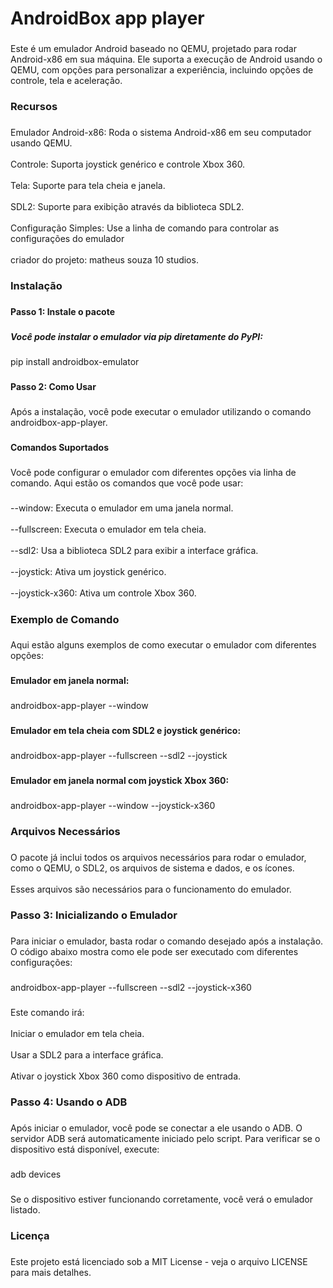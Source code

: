 <h1 align="left">AndroidBox app player</h1>

###

<p align="left">Este é um emulador Android baseado no QEMU, projetado para rodar Android-x86 em sua máquina. Ele suporta a execução de Android usando o QEMU, com opções para personalizar a experiência, incluindo opções de controle, tela e aceleração.</p>

###

<h3 align="left">Recursos</h3>

###

<p align="left"></p>

###

<p align="left">Emulador Android-x86: Roda o sistema Android-x86 em seu computador usando QEMU.<br><br>Controle: Suporta joystick genérico e controle Xbox 360.<br><br>Tela: Suporte para tela cheia e janela.<br><br>SDL2: Suporte para exibição através da biblioteca SDL2.<br><br>Configuração Simples: Use a linha de comando para controlar as configurações do emulador<br><br>criador do projeto: matheus souza 10 studios.</p>

###

<p align="left"></p>

###

<h3 align="left">Instalação</h3>

###

<h4 align="left">Passo 1: Instale o pacote</h4>

###

<h5 align="left">Você pode instalar o emulador via pip diretamente do PyPI:</h5>

###

<p align="left">pip install androidbox-emulator</p>

###

<p align="left"></p>

###

<h4 align="left">Passo 2: Como Usar</h4>

###

<p align="left">Após a instalação, você pode executar o emulador utilizando o comando androidbox-app-player.</p>

###

<h4 align="left">Comandos Suportados</h4>

###

<p align="left">Você pode configurar o emulador com diferentes opções via linha de comando. Aqui estão os comandos que você pode usar:</p>

###

<h5 align="left"></h5>

###

<p align="left">--window: Executa o emulador em uma janela normal.<br><br>--fullscreen: Executa o emulador em tela cheia.<br><br>--sdl2: Usa a biblioteca SDL2 para exibir a interface gráfica.<br><br>--joystick: Ativa um joystick genérico.<br><br>--joystick-x360: Ativa um controle Xbox 360.</p>

###

<h5 align="left"></h5>

###

<h3 align="left">Exemplo de Comando</h3>

###

<p align="left">Aqui estão alguns exemplos de como executar o emulador com diferentes opções:</p>

###

<h4 align="left">Emulador em janela normal:</h4>

###

<p align="left">androidbox-app-player --window</p>

###

<h4 align="left">Emulador em tela cheia com SDL2 e joystick genérico:</h4>

###

<p align="left">androidbox-app-player --fullscreen --sdl2 --joystick</p>

###

<h4 align="left">Emulador em janela normal com joystick Xbox 360:</h4>

###

<p align="left">androidbox-app-player --window --joystick-x360</p>

###

<h5 align="left"></h5>

###

<h3 align="left">Arquivos Necessários</h3>

###

<p align="left">O pacote já inclui todos os arquivos necessários para rodar o emulador, como o QEMU, o SDL2, os arquivos de sistema e dados, e os ícones.<br><br>Esses arquivos são necessários para o funcionamento do emulador.</p>

###

<p align="left"></p>

###

<h3 align="left">Passo 3: Inicializando o Emulador</h3>

###

<p align="left">Para iniciar o emulador, basta rodar o comando desejado após a instalação. O código abaixo mostra como ele pode ser executado com diferentes configurações:</p>

###

<p align="left">androidbox-app-player --fullscreen --sdl2 --joystick-x360</p>

###

<p align="left">Este comando irá:<br><br>Iniciar o emulador em tela cheia.<br><br>Usar a SDL2 para a interface gráfica.<br><br>Ativar o joystick Xbox 360 como dispositivo de entrada.</p>

###

<p align="left"></p>

###

<h3 align="left">Passo 4: Usando o ADB</h3>

###

<p align="left">Após iniciar o emulador, você pode se conectar a ele usando o ADB. O servidor ADB será automaticamente iniciado pelo script. Para verificar se o dispositivo está disponível, execute:</p>

###

<p align="left"></p>

###

<p align="left">adb devices</p>

###

<p align="left"></p>

###

<p align="left">Se o dispositivo estiver funcionando corretamente, você verá o emulador listado.</p>

###

<p align="left"></p>

###

<h3 align="left">Licença</h3>

###

<p align="left">Este projeto está licenciado sob a MIT License - veja o arquivo LICENSE para mais detalhes.</p>

###
